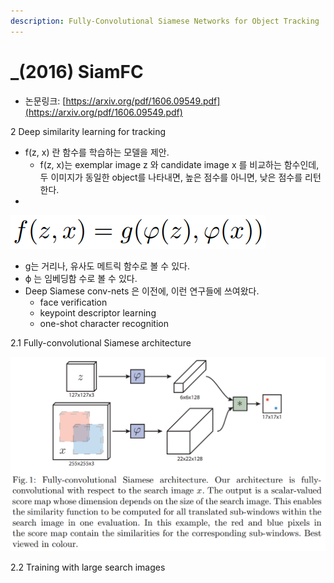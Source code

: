 ```yaml
---
description: Fully-Convolutional Siamese Networks for Object Tracking
---
```


# \_\(2016\) SiamFC

* 논문링크: [https://arxiv.org/pdf/1606.09549.pdf](https://arxiv.org/pdf/1606.09549.pdf)

2 Deep similarity learning for tracking

* f\(z, x\) 란 함수를 학습하는 모델을 제안.
  * f\(z, x\)는  exemplar image z 와 candidate image x 를 비교하는 함수인데, 두 이미지가 동일한 object를 나타내면, 높은 점수를 아니면, 낮은 점수를 리턴한다.
* 
![](../.gitbook/assets/image%20%28103%29.png)

* g는 거리나, 유사도 메트릭 함수로 볼 수 있다.
* ϕ 는 임베딩함 수로 볼 수 있다.
* Deep Siamese conv-nets 은 이전에, 이런 연구들에 쓰여왔다.
  * face verification
  * keypoint descriptor learning
  * one-shot character recognition

2.1 Fully-convolutional Siamese architecture

![](../.gitbook/assets/image%20%2893%29.png)



2.2 Training with large search images


